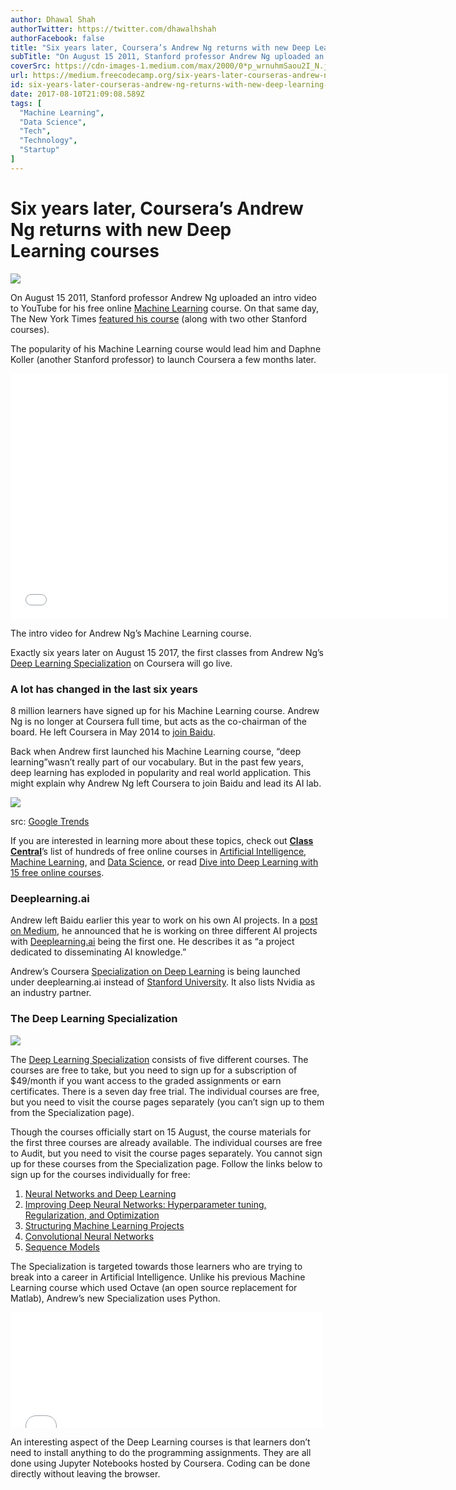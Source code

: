 ```yaml
---
author: Dhawal Shah
authorTwitter: https://twitter.com/dhawalhshah
authorFacebook: false
title: "Six years later, Coursera’s Andrew Ng returns with new Deep Learning courses"
subTitle: "On August 15 2011, Stanford professor Andrew Ng uploaded an intro video to YouTube for his free online Machine Learning course. On that s..."
coverSrc: https://cdn-images-1.medium.com/max/2000/0*p_wrnuhmSaou2I_N.jpg
url: https://medium.freecodecamp.org/six-years-later-courseras-andrew-ng-returns-with-new-deep-learning-courses-3c41b1e00647
id: six-years-later-courseras-andrew-ng-returns-with-new-deep-learning-courses-3c41b1e00647
date: 2017-08-10T21:09:08.589Z
tags: [
  "Machine Learning",
  "Data Science",
  "Tech",
  "Technology",
  "Startup"
]
---
```

# Six years later, Coursera’s Andrew Ng returns with new Deep Learning courses







![](https://cdn-images-1.medium.com/max/2000/0*p_wrnuhmSaou2I_N.jpg)







On August 15 2011, Stanford professor Andrew Ng uploaded an intro video to YouTube for his free online [Machine Learning](https://www.class-central.com/mooc/835/coursera-machine-learning) course. On that same day, The New York Times [featured his course](http://www.nytimes.com/2011/08/16/science/16stanford.html) (along with two other Stanford courses).

The popularity of his Machine Learning course would lead him and Daphne Koller (another Stanford professor) to launch Coursera a few months later.





<iframe data-width="854" data-height="480" width="700" height="393" src="/media/cb240c78882b7e35705866326891eba4?postId=3c41b1e00647" data-media-id="cb240c78882b7e35705866326891eba4" data-thumbnail="https://i.embed.ly/1/image?url=https%3A%2F%2Fi.ytimg.com%2Fvi%2Fe0WKJLovaZg%2Fhqdefault.jpg&amp;key=a19fcc184b9711e1b4764040d3dc5c07" allowfullscreen="" frameborder="0"></iframe>



The intro video for Andrew Ng’s Machine Learning course.



Exactly six years later on August 15 2017, the first classes from Andrew Ng’s [Deep Learning Specialization](http://bit.ly/2wuxj3P) on Coursera will go live.

### A lot has changed in the last six years

8 million learners have signed up for his Machine Learning course. Andrew Ng is no longer at Coursera full time, but acts as the co-chairman of the board. He left Coursera in May 2014 to [join Baidu](https://www.class-central.com/report/coursera-co-founder-andrew-ng-to-join-baidu-as-chief-scientist/).

Back when Andrew first launched his Machine Learning course, “deep learning”wasn’t really part of our vocabulary. But in the past few years, deep learning has exploded in popularity and real world application. This might explain why Andrew Ng left Coursera to join Baidu and lead its AI lab.







![](https://cdn-images-1.medium.com/max/2000/1*n7Vq_NN26YG8rWJWQpzvHg.png)

src: [Google Trends](https://trends.google.com/trends/explore?date=2011-07-09%202017-08-09&q=machine%20learning,deep%20learning,artificial%20intelligence)







If you are interested in learning more about these topics, check out [**Class Central**](https://www.class-central.com/)’s list of hundreds of free online courses in [Artificial Intelligence](https://www.class-central.com/subject/ai), [Machine Learning](https://www.class-central.com/subject/machine-learning), and [Data Science](https://www.class-central.com/subject/data-science), or read [Dive into Deep Learning with 15 free online courses](https://medium.freecodecamp.org/dive-into-deep-learning-with-these-23-online-courses-bf247d289cc0 "https://medium.freecodecamp.org/dive-into-deep-learning-with-these-23-online-courses-bf247d289cc0").

### Deeplearning.ai

Andrew left Baidu earlier this year to work on his own AI projects. In a [post on Medium](https://medium.com/@andrewng/deeplearning-ai-announcing-new-deep-learning-courses-on-coursera-43af0a368116), he announced that he is working on three different AI projects with [Deeplearning.ai](https://www.deeplearning.ai/) being the first one. He describes it as “a project dedicated to disseminating AI knowledge.”

Andrew’s Coursera [Specialization on Deep Learning](http://bit.ly/2wuxj3P) is being launched under deeplearning.ai instead of [Stanford University](https://www.class-central.com/university/stanford). It also lists Nvidia as an industry partner.

### The Deep Learning Specialization







![](https://cdn-images-1.medium.com/max/2000/0*qoJVabDUKEYpmN3N.jpg)







The [Deep Learning Specialization](http://bit.ly/2wuxj3P) consists of five different courses. The courses are free to take, but you need to sign up for a subscription of $49/month if you want access to the graded assignments or earn certificates. There is a seven day free trial. The individual courses are free, but you need to visit the course pages separately (you can’t sign up to them from the Specialization page).

Though the courses officially start on 15 August, the course materials for the first three courses are already available. The individual courses are free to Audit, but you need to visit the course pages separately. You cannot sign up for these courses from the Specialization page. Follow the links below to sign up for the courses individually for free:

1.  [Neural Networks and Deep Learning](https://www.class-central.com/mooc/9058/coursera-neural-networks-and-deep-learning)
2.  [Improving Deep Neural Networks: Hyperparameter tuning, Regularization, and Optimization](https://www.class-central.com/mooc/9058/coursera-neural-networks-and-deep-learning)
3.  [Structuring Machine Learning Projects](https://www.class-central.com/mooc/9056/coursera-structuring-machine-learning-projects)
4.  [Convolutional Neural Networks](http://bit.ly/2fvTDWQ)
5.  [Sequence Models](http://bit.ly/2vSR6Mf)

The Specialization is targeted towards those learners who are trying to break into a career in Artificial Intelligence. Unlike his previous Machine Learning course which used Octave (an open source replacement for Matlab), Andrew’s new Specialization uses Python.





<iframe data-width="500" data-height="185" width="500" height="185" src="/media/df630393d8848ad25d1e075d81963cd1?postId=3c41b1e00647" data-media-id="df630393d8848ad25d1e075d81963cd1" data-thumbnail="https://i.embed.ly/1/image?url=https%3A%2F%2Fpbs.twimg.com%2Fmedia%2FDG0EvExVoAEYzhJ.jpg%3Alarge&amp;key=a19fcc184b9711e1b4764040d3dc5c07" allowfullscreen="" frameborder="0"></iframe>





An interesting aspect of the Deep Learning courses is that learners don’t need to install anything to do the programming assignments. They are all done using Jupyter Notebooks hosted by Coursera. Coding can be done directly without leaving the browser.








